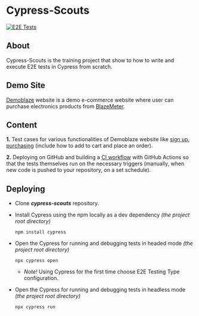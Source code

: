 # Cypress-Scouts


[![E2E Tests](https://github.com/AllIzm/cypress-scouts/actions/workflows/cy.yaml/badge.svg)](https://github.com/AllIzm/cypress-scouts/actions/workflows/cy.yaml)

## About
Cypress-Scouts is the training project that show to how to write and execute E2E tests in Cypress from scratch.

## Demo Site 
[Demoblaze](https://www.demoblaze.com/) website is a demo e-commerce website where user can purchase electronics products from [BlazeMeter](https://www.blazemeter.com/).

## Content
**1.**	Test cases for various functionalities of Demoblaze website like [sign up](https://github.com/AllIzm/cypress-scouts/blob/main/cypress/e2e/ordering.cy.js), [purchasing](https://github.com/AllIzm/cypress-scouts/blob/main/cypress/e2e/signup.cy.js) (include how to add to cart and place an order).

**2.**	Deploying on GitHub and building a [CI workflow](https://github.com/AllIzm/cypress-scouts/tree/main/.github/workflows) with GitHub Actions so that the tests themselves run on the necessary triggers (manually, when new code is pushed to your repository, on a set schedule).

## Deploying 
* Clone __*cypress-scouts*__ repository.
* Install Cypress using the npm locally as a dev dependency *(the project root directory)*
  
  `npm install cypress`
   
* Open the Cypress for running and debugging tests in headed mode *(the project root directory)*
 
  `npx cypress open`

   * *Note!* Using Cypress for the first time choose E2E Testing Type configuration.

* Open the Cypress for running and debugging tests in headless mode *(the project root directory)*

  `npx cypress run`



